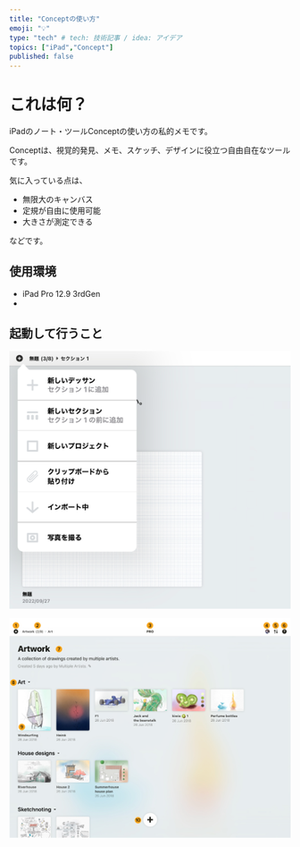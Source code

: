 ```yaml
---
title: "Conceptの使い方"
emoji: "💡"
type: "tech" # tech: 技術記事 / idea: アイデア
topics: ["iPad","Concept"]
published: false
---
```


# これは何？

iPadのノート・ツールConceptの使い方の私的メモです。

Conceptは、視覚的発見、メモ、スケッチ、デザインに役立つ自由自在なツールです。

気に入っている点は、

- 無限大のキャンバス
- 定規が自由に使用可能
- 大きさが測定できる

などです。



## 使用環境

- iPad Pro 12.9 3rdGen
- 

## 起動して行うこと



![](/images/2022-09-27-15-50-51.png)


![](/images/2022-09-27-16-01-55.png)
